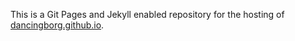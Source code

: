 This is a Git Pages and Jekyll enabled repository for the hosting of [dancingborg.github.io](http://dancingborg.github.io).
